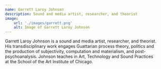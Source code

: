 ```yaml
---
name: Garrett Laroy Johnson
description: Sound and media artist, researcher, and theorist
image:
    url: './images/garrett.png'
    alt: Image of Garrett Laroy Johnson
---
```


Garrett Laroy Johnson is a sound and media artist, researcher, and theorist. His transdisciplinary work engages Guattarian process theory, politics and the production of subjectivity, computation and materialism, and post-psychoanalysis. Johnson teaches in Art, Technology and Sound Practices at the School of the Art Institute of Chicago.
